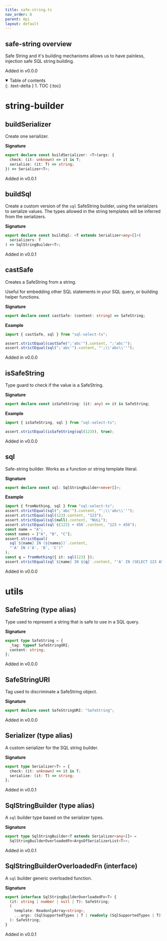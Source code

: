 ```yaml
---
title: safe-string.ts
nav_order: 8
parent: Api
layout: default
---
```


## safe-string overview

Safe String and it's building mechanisms allows us to have painless, injection safe SQL string building.

Added in v0.0.0

<details open markdown="block">
  <summary>
    Table of contents
  </summary>
  {: .text-delta }
1. TOC
{:toc}
</details>

# string-builder

## buildSerializer

Create one serializer.

**Signature**

```ts
export declare const buildSerializer: <T>(args: {
  check: (it: unknown) => it is T;
  serialize: (it: T) => string;
}) => Serializer<T>;
```

Added in v0.0.1

## buildSql

Create a custom version of the `sql` SafeString builder, using the serializers to serialize values.
The types allowed in the string templates will be inferred from the serializers.

**Signature**

```ts
export declare const buildSql: <T extends Serializer<any>[]>(
  serializers: T
) => SqlStringBuilder<T>;
```

Added in v0.0.1

## castSafe

Creates a SafeString from a string.

Useful for embedding other SQL statements in your SQL query, or building helper functions.

**Signature**

```ts
export declare const castSafe: (content: string) => SafeString;
```

**Example**

```ts
import { castSafe, sql } from "sql-select-ts";

assert.strictEqual(castSafe(";'abc'").content, ";'abc'");
assert.strictEqual(sql(";'abc'").content, "';\\'abc\\''");
```

Added in v0.0.0

## isSafeString

Type guard to check if the value is a SafeString.

**Signature**

```ts
export declare const isSafeString: (it: any) => it is SafeString;
```

**Example**

```ts
import { isSafeString, sql } from "sql-select-ts";

assert.strictEqual(isSafeString(sql(123)), true);
```

Added in v0.0.0

## sql

Safe-string builder. Works as a function or string template literal.

**Signature**

```ts
export declare const sql: SqlStringBuilder<never[]>;
```

**Example**

```ts
import { fromNothing, sql } from "sql-select-ts";
assert.strictEqual(sql(";'abc'").content, "';\\'abc\\''");
assert.strictEqual(sql(123).content, "123");
assert.strictEqual(sql(null).content, "NULL");
assert.strictEqual(sql`${123} + 456`.content, "123 + 456");
const name = "A";
const names = ["A", "B", "C"];
assert.strictEqual(
  sql`${name} IN (${names})`.content,
  "'A' IN ('A', 'B', 'C')"
);
const q = fromNothing({ it: sql(123) });
assert.strictEqual(sql`${name} IN ${q}`.content, "'A' IN (SELECT 123 AS `it`)");
```

Added in v0.0.0

# utils

## SafeString (type alias)

Type used to represent a string that is safe to use in a SQL query.

**Signature**

```ts
export type SafeString = {
  _tag: typeof SafeStringURI;
  content: string;
};
```

Added in v0.0.0

## SafeStringURI

Tag used to discriminate a SafeString object.

**Signature**

```ts
export declare const SafeStringURI: "SafeString";
```

Added in v0.0.0

## Serializer (type alias)

A custom serializer for the SQL string builder.

**Signature**

```ts
export type Serializer<T> = {
  check: (it: unknown) => it is T;
  serialize: (it: T) => string;
};
```

Added in v0.0.1

## SqlStringBuilder (type alias)

A `sql` builder type based on the serializer types.

**Signature**

```ts
export type SqlStringBuilder<T extends Serializer<any>[]> =
  SqlStringBuilderOverloadedFn<ArgsOfSerializerList<T>>;
```

Added in v0.0.1

## SqlStringBuilderOverloadedFn (interface)

A `sql` builder generic overloaded function.

**Signature**

```ts
export interface SqlStringBuilderOverloadedFn<T> {
  (it: string | number | null | T): SafeString;
  (
    template: ReadonlyArray<string>,
    ...args: (SqlSupportedTypes | T | readonly (SqlSupportedTypes | T)[])[]
  ): SafeString;
}
```

Added in v0.0.1
